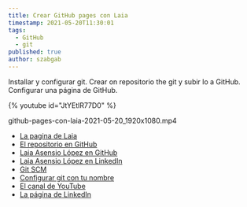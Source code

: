 ```yaml
---
title: Crear GitHub pages con Laia
timestamp: 2021-05-20T11:30:01
tags:
  - GitHub
  - git
published: true
author: szabgab
---
```



Installar y configurar git. Crear on repositorio the git y subir lo a GitHub.
Configurar una página de GitHub.


{% youtube id="JtYEtlR77D0" %}

github-pages-con-laia-2021-05-20_1920x1080.mp4

* [La pagina de Laia](https://laia92.github.io/)
* [El repositorio en GitHub](https://github.com/LAIA92/laia92.github.io)
* [Laia Asensio López en GitHub](https://github.com/laia92)
* [Laia Asensio López en LinkedIn](https://www.linkedin.com/in/laiaasensiolopez/)
* [Git SCM](https://git-scm.com/)
* [Configurar git con tu nombre](https://code-maven.com/slides/git/git-configure-personal)
* [El canal de YouTube](/youtube)
* [La página de LinkedIn](/linkedin)

